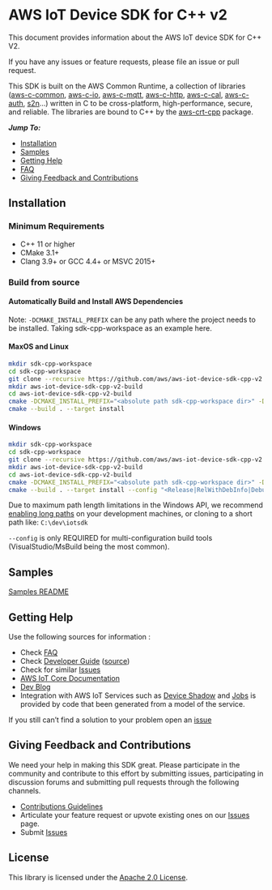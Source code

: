 # AWS IoT Device SDK for C++ v2

This document provides information about the AWS IoT device SDK for C++ V2.

If you have any issues or feature requests, please file an issue or pull request.

This SDK is built on the AWS Common Runtime, a collection of libraries
([aws-c-common](https://github.com/awslabs/aws-c-common),
[aws-c-io](https://github.com/awslabs/aws-c-io),
[aws-c-mqtt](https://github.com/awslabs/aws-c-mqtt),
[aws-c-http](https://github.com/awslabs/aws-c-http),
[aws-c-cal](https://github.com/awslabs/aws-c-cal),
[aws-c-auth](https://github.com/awslabs/aws-c-auth),
[s2n](https://github.com/awslabs/s2n)...) written in C to be
cross-platform, high-performance, secure, and reliable. The libraries are bound
to C++ by the [aws-crt-cpp](https://github.com/awslabs/aws-crt-cpp) package.

*__Jump To:__*

* [Installation](#Installation)
* [Samples](samples)
* [Getting Help](#Getting-Help)
* [FAQ](FAQ.md)
* [Giving Feedback and Contributions](#Giving-Feedback-and-Contributions)

## Installation

### Minimum Requirements

* C++ 11 or higher
* CMake 3.1+
* Clang 3.9+ or GCC 4.4+ or MSVC 2015+

### Build from source

#### Automatically Build and Install AWS Dependencies

Note: `-DCMAKE_INSTALL_PREFIX` can be any path where the project needs to be installed. Taking sdk-cpp-workspace as an example here.

#### MaxOS and Linux

``` sh
mkdir sdk-cpp-workspace
cd sdk-cpp-workspace
git clone --recursive https://github.com/aws/aws-iot-device-sdk-cpp-v2.git
mkdir aws-iot-device-sdk-cpp-v2-build
cd aws-iot-device-sdk-cpp-v2-build
cmake -DCMAKE_INSTALL_PREFIX="<absolute path sdk-cpp-workspace dir>" -DBUILD_DEPS=ON -DCMAKE_BUILD_TYPE="<Release|RelWithDebInfo|Debug>" ../aws-iot-device-sdk-cpp-v2
cmake --build . --target install
```

#### Windows

``` sh
mkdir sdk-cpp-workspace
cd sdk-cpp-workspace
git clone --recursive https://github.com/aws/aws-iot-device-sdk-cpp-v2.git
mkdir aws-iot-device-sdk-cpp-v2-build
cd aws-iot-device-sdk-cpp-v2-build
cmake -DCMAKE_INSTALL_PREFIX="<absolute path sdk-cpp-workspace dir>" -DCMAKE_PREFIX_PATH="<absolute path sdk-cpp-workspace dir>" -DBUILD_DEPS=ON ../aws-iot-device-sdk-cpp-v2
cmake --build . --target install --config "<Release|RelWithDebInfo|Debug>"
```

Due to maximum path length limitations in the Windows API, we recommend [enabling long paths](https://docs.microsoft.com/en-us/windows/win32/fileio/maximum-file-path-limitation#enable-long-paths-in-windows-10-version-1607-and-later) on your development machines, or cloning to a short path like: `C:\dev\iotsdk`

`--config` is only REQUIRED for multi-configuration build tools (VisualStudio/MsBuild being the most common).

## Samples

[Samples README](samples)

## Getting Help

Use the following sources for information :

* Check [FAQ](FAQ.md)
* Check [Developer Guide](https://docs.aws.amazon.com/iot/latest/developerguide/what-is-aws-iot.html) ([source](https://github.com/awsdocs/aws-iot-docs))
* Check for similar [Issues](https://github.com/aws/aws-iot-device-sdk-cpp-v2/issues)
* [AWS IoT Core Documentation](https://docs.aws.amazon.com/iot/)
* [Dev Blog](https://aws.amazon.com/blogs/?awsf.blog-master-iot=category-internet-of-things%23amazon-freertos%7Ccategory-internet-of-things%23aws-greengrass%7Ccategory-internet-of-things%23aws-iot-analytics%7Ccategory-internet-of-things%23aws-iot-button%7Ccategory-internet-of-things%23aws-iot-device-defender%7Ccategory-internet-of-things%23aws-iot-device-management%7Ccategory-internet-of-things%23aws-iot-platform)
* Integration with AWS IoT Services such as
[Device Shadow](https://docs.aws.amazon.com/iot/latest/developerguide/iot-device-shadows.html)
and [Jobs](https://docs.aws.amazon.com/iot/latest/developerguide/iot-jobs.html)
is provided by code that been generated from a model of the service.

If you still can’t find a solution to your problem open an [issue](https://github.com/aws/aws-iot-device-sdk-cpp-v2/issues)

## Giving Feedback and Contributions

We need your help in making this SDK great. Please participate in the community and contribute to this effort by submitting issues, participating in discussion forums and submitting pull requests through the following channels.

* [Contributions Guidelines](CONTRIBUTING.md)
* Articulate your feature request or upvote existing ones on our [Issues](https://github.com/aws/aws-iot-device-sdk-cpp-v2/issues?q=is%3Aissue+is%3Aopen+label%3Afeature-request) page.
* Submit [Issues](https://github.com/aws/aws-iot-device-sdk-cpp-v2/issues)

## License

This library is licensed under the [Apache 2.0 License](LICENSE).
